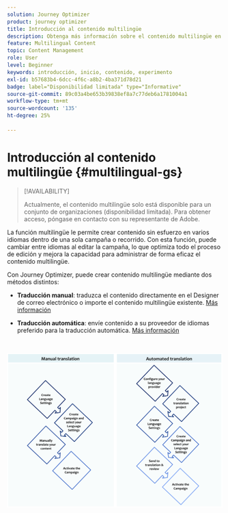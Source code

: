 ```yaml
---
solution: Journey Optimizer
product: journey optimizer
title: Introducción al contenido multilingüe
description: Obtenga más información sobre el contenido multilingüe en Journey Optimizer
feature: Multilingual Content
topic: Content Management
role: User
level: Beginner
keywords: introducción, inicio, contenido, experimento
exl-id: b57683b4-6dcc-4f6c-a8b2-4ba371d78d21
badge: label="Disponibilidad limitada" type="Informative"
source-git-commit: 89c03a4be653b39838ef8a7c77deb6a1781004a1
workflow-type: tm+mt
source-wordcount: '135'
ht-degree: 25%

---
```


# Introducción al contenido multilingüe {#multilingual-gs}

>[!AVAILABILITY]
>
>Actualmente, el contenido multilingüe solo está disponible para un conjunto de organizaciones (disponibilidad limitada). Para obtener acceso, póngase en contacto con su representante de Adobe.

La función multilingüe le permite crear contenido sin esfuerzo en varios idiomas dentro de una sola campaña o recorrido. Con esta función, puede cambiar entre idiomas al editar la campaña, lo que optimiza todo el proceso de edición y mejora la capacidad para administrar de forma eficaz el contenido multilingüe.

Con Journey Optimizer, puede crear contenido multilingüe mediante dos métodos distintos:

* **Traducción manual**: traduzca el contenido directamente en el Designer de correo electrónico o importe el contenido multilingüe existente. [Más información](multilingual-manual.md)

* **Traducción automática**: envíe contenido a su proveedor de idiomas preferido para la traducción automática. [Más información](multilingual-automated.md)

</br>

![](assets/translation_schema.png)
